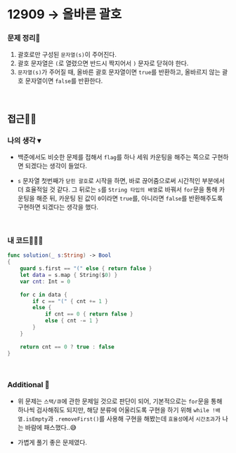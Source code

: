 # 12909 → 올바른 괄호
### 문제 정리📝
1. 괄호로만 구성된 `문자열(s)`이 주어진다.
2. 괄호 문자열은 `(`로 열렸으면 반드시 짝지어서 `)` 문자로 닫혀야 한다.
3. `문자열(s)`가 주어질 때, 올바른 괄호 문자열이면 `true`를 반환하고, 올바르지 않는 괄호 문자열이면 `false`를 반환한다.

</br>

## 접근🚶🏻
### 나의 생각 ▾
- 백준에서도 비슷한 문제를 접해서 `flag`를 하나 세워 카운팅을 해주는 쪽으로 구현하면 되겠다는 생각이 들었다.

- `s` 문자열 첫번째가 `닫힌 괄호`로 시작을 하면, 바로 끊어줌으로써 시간적인 부분에서 더 효율적일 것 같다. 그 뒤로는 `s`를 `String 타입의 배열`로 바꿔서 `for`문을 통해 카운팅을 해준 뒤, 카운팅 된 값이 `0`이라면 `true`를, 아니라면 `false`를 반환해주도록 구현하면 되겠다는 생각을 했다.

</br>

### 내 코드👨🏻‍💻
```swift
func solution(_ s:String) -> Bool
{
    guard s.first == "(" else { return false }
    let data = s.map { String($0) }
    var cnt: Int = 0
    
    for c in data {
        if c == "(" { cnt += 1 }
        else {
            if cnt == 0 { return false }
            else { cnt -= 1 }
        }
    }
    
    return cnt == 0 ? true : false
}
```

</br>

### Additional 📂
- 위 문제는 `스택/큐`에 관한 문제일 것으로 판단이 되어, 기본적으로는 `for`문을 통해 하나씩 검사해줘도 되지만, 해당 분류에 어울리도록 구현을 하기 위해 `while !배열.isEmpty`과 `.removeFirst()`를 사용해 구현을 해봤는데 `효율성`에서 `시간초과`가 나는 바람에 패스했다..😅

- 가볍게 풀기 좋은 문제였다.